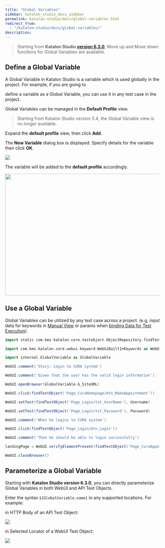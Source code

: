 ```yaml
---
title: "Global Variables"
sidebar: katalon_studio_docs_sidebar
permalink: katalon-studio/docs/global-variables.html
redirect_from:
  - "/katalon-studio/docs/global-variables/"
description:
---
```

> Starting from **Katalon Studio [version 6.3.0](https://docs.katalon.com/katalon-studio/new/version-630.html)**, Move up and Move down functions for Global Variables are available.

## Define a Global Variable

A Global Variable in Katalon Studio is a variable which is used globally in the project. For example, if you are going to 

define a variable as a Global Variable, you can use it in any test case in the project.

Global Variables can be managed in the **Default Profile** view.

> Starting from Katalon Studio version 5.4, the Global Variable view is no longer available.

Expand the **default profile** view, then click **Add**.

The **New Variable** dialog box is displayed. Specify details for the variable then click **OK**.

![](https://github.com/katalon-studio/docs-images/raw/master/katalon-studio/docs/variable-types/image2017-1-24-153A413A17.png)

The variable will be added to the **default profile** accordingly.

<img src="https://github.com/katalon-studio/docs-images/raw/master/katalon-studio/docs/variable-types/default-profile.png" width="784" height="395">

## Use a Global Variable

Global Variables can be utilized by any test case across a project. (e.g. input data for keywords in [Manual View](/display/KD/Manual+View) or params when [binding Data for Test Execution](/display/KD/Design+a+Test+Suite#DesignaTestSuite-VariableBinding)).

```groovy
import static com.kms.katalon.core.testobject.ObjectRepository.findTestObject

import com.kms.katalon.core.webui.keyword.WebUiBuiltInKeywords as WebUI

import internal.GlobalVariable as GlobalVariable

WebUI.comment('Story: Login to CURA system')

WebUI.comment('Given that the user has the valid login information')

WebUI.openBrowser(GlobalVariable.G_SiteURL)

WebUI.click(findTestObject('Page_CuraHomepage/btn_MakeAppointment'))

WebUI.setText(findTestObject('Page_Login/txt_UserName'), Username)

WebUI.setText(findTestObject('Page_Login/txt_Password'), Password)

WebUI.comment('When he logins to CURA system')

WebUI.click(findTestObject('Page_Login/btn_Login'))

WebUI.comment('Then he should be able to login successfully')

landingPage = WebUI.verifyElementPresent(findTestObject('Page_CuraAppointment/div_Appointment'), GlobalVariable.G_Timeout)

WebUI.closeBrowser()
```

## Parameterize a Global Variable

Starting with **Katalon Studio version 6.3.0**, you can directly parameterize Global Variables in both WebUI and API Test Objects.

Enter the syntax `${GlobalVariable.name}` in any supported locations. For example: 

in HTTP Body of an API Test Object:

![](https://github.com/katalon-studio/docs-images/raw/master/katalon-studio/docs/variable-types/1-GlobalVariable.png)

in Selected Locator of a WebUI Test Object:

![](https://github.com/katalon-studio/docs-images/raw/master/katalon-studio/docs/variable-types/2-GlobalVariable.png)
